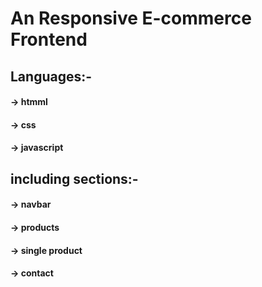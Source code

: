 # An Responsive E-commerce Frontend
  

## Languages:-

 #### -> htmml
 #### -> css
 #### -> javascript

## including sections:-

#### -> navbar
#### -> products
#### -> single product
#### -> contact
